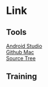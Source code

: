 # Link
## Tools
[Android Studio](http://developer.android.com/sdk/index.html)<br>
[Github Mac](https://mac.github.com/)<br>
[Source Tree](https://www.atlassian.com/ja/software/sourcetree)

## Training


